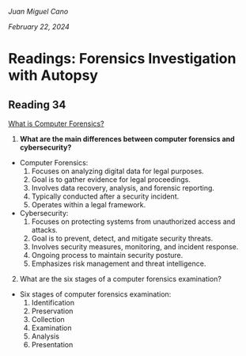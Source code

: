 *Juan Miguel Cano*

*February 22, 2024*

# Readings: Forensics Investigation with Autopsy

## Reading 34
[What is Computer Forensics?](https://www.wgu.edu/blog/computer-forensics2004.html)

1. **What are the main differences between computer forensics and cybersecurity?**
- Computer Forensics:
    1. Focuses on analyzing digital data for legal purposes.
    2. Goal is to gather evidence for legal proceedings.
    3. Involves data recovery, analysis, and forensic reporting.
    4. Typically conducted after a security incident.
    5. Operates within a legal framework.
- Cybersecurity:
    1. Focuses on protecting systems from unauthorized access and attacks.
    2. Goal is to prevent, detect, and mitigate security threats.
    3. Involves security measures, monitoring, and incident response.
    4. Ongoing process to maintain security posture.
    5. Emphasizes risk management and threat intelligence.
2. What are the six stages of a computer forensics examination?
- Six stages of computer forensics examination:
    1. Identification
    2. Preservation
    3. Collection
    4. Examination
    5. Analysis
    6. Presentation